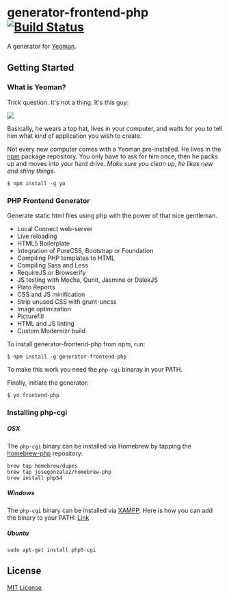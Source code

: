 # generator-frontend-php [![Build Status](https://secure.travis-ci.org/bezoerb/generator-frontend-php.png?branch=master)](https://travis-ci.org/bezoerb/generator-frontend-php)

A generator for [Yeoman](http://yeoman.io).


## Getting Started

### What is Yeoman?

Trick question. It's not a thing. It's this guy:

![](http://i.imgur.com/JHaAlBJ.png)

Basically, he wears a top hat, lives in your computer, and waits for you to tell him what kind of application you wish to create.

Not every new computer comes with a Yeoman pre-installed. He lives in the [npm](https://npmjs.org) package repository. You only have to ask for him once, then he packs up and moves into your hard drive. *Make sure you clean up, he likes new and shiny things.*

```
$ npm install -g yo
```

### PHP Frontend Generator

Generate static html files using php with the power of that nice gentleman.

* Local Connect web-server
* Live reloading
* HTML5 Boilerplate
* Integration of PureCSS, Bootstrap or Foundation
* Compiling PHP templates to HTML
* Compiling Sass and Less
* RequireJS or Browserify
* JS testing with Mocha, Qunit, Jasmine or DalekJS
* Plato Reports
* CSS and JS minification
* Strip unused CSS with grunt-uncss
* Image optimization
* Picturefill
* HTML and JS linting
* Custom Modernizr build


To install generator-frontend-php from npm, run:

```
$ npm install -g generator-frontend-php
```

To make this work you need the `php-cgi` binaray in your PATH.

Finally, initiate the generator:

```
$ yo frontend-php
```


### Installing php-cgi

##### OSX

The `php-cgi` binary can be installed via Homebrew by tapping the
[homebrew-php](https://github.com/josegonzalez/homebrew-php) repository:

```shell
brew tap homebrew/dupes
brew tap josegonzalez/homebrew-php
brew install php54
```

##### Windows

The `php-cgi` binary can be installed via [XAMPP](http://www.apachefriends.org/de/xampp-windows.html). 
Here is how you can add the binary to your PATH: [Link](https://www.monosnap.com/image/psLZ5fpwuSsvJJeZPdklEjxMr)

##### Ubuntu

```shell
sudo apt-get install php5-cgi
```

## License

[MIT License](bezoerb.mit-license.org)
